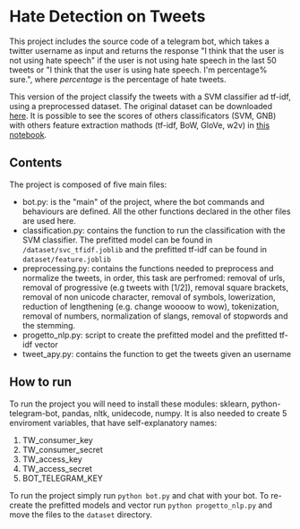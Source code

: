 # Hate Detection on Tweets

This project includes the source code of a telegram bot, which takes a twitter username as input and returns the response "I think that the user is not using hate speech" if the user is not using hate speech in the last 50 tweets or "I think that the user is using hate speech. I'm percentage% sure.", where *percentage* is the percentage of hate tweets.

This version of the project classify the tweets with a SVM classifier ad tf-idf, using a preprocessed dataset. The original dataset can be downloaded [here](https://www.kaggle.com/vkrahul/twitter-hate-speech).
It is possible to see the scores of others classificators (SVM, GNB) with others feature extraction mathods (tf-idf, BoW, GloVe, w2v) in [this notebook](https://colab.research.google.com/drive/1KXIFo1eBBtUqUODuX0HSKeIVyaUSxntz?usp=sharing).

## Contents
The project is composed of five main files:
- bot.py: is the "main" of the project, where the bot commands and behaviours are defined. All the other functions declared in the other files are used here.
- classification.py: contains the function to run the classification with the SVM classifier. The prefitted model can be found in `/dataset/svc_tfidf.joblib` and the prefitted tf-idf can be found in `dataset/feature.joblib`
- preprocessing.py: contains the functions needed to preprocess and normalize the tweets, in order, this task are perfromed: removal of urls, removal of progressive (e.g tweets with [1/2]), removal square brackets, removal of non unicode character, removal of symbols, lowerization, reduction of lengthening (e.g. change woooow to wow), tokenization, removal of numbers, normalization of slangs, removal of stopwords and the stemming.
- progetto_nlp.py: script to create the prefitted model and the prefitted tf-idf vector
- tweet_apy.py: contains the function to get the tweets given an username

## How to run
To run the project you will need to install these modules: sklearn, python-telegram-bot, pandas, nltk, unidecode, numpy. It is also needed to create 5 enviroment variables, that have self-explanatory names:
1. TW_consumer_key
2. TW_consumer_secret
3. TW_access_key
4. TW_access_secret
5. BOT_TELEGRAM_KEY

To run the project simply run `python bot.py` and chat with your bot. To re-create the prefitted models and vector run `python progetto_nlp.py` and move the files to the `dataset` directory.
